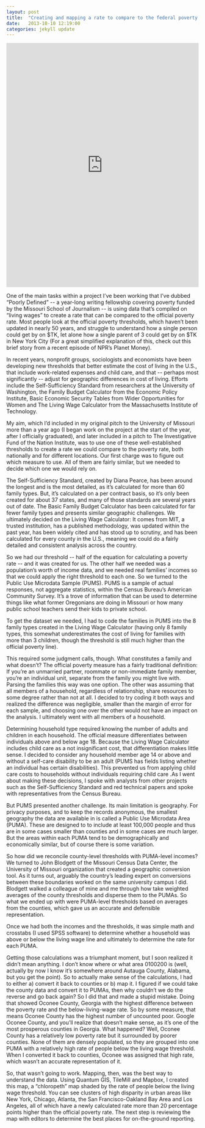 ```yaml
---
layout: post
title:  "Creating and mapping a rate to compare to the federal poverty measure"
date:   2013-10-10 12:19:00
categories: jekyll update
---
```


<iframe frameborder="0" scrolling="no" width="100%" height="640" src="http://a.tiles.mapbox.com/v3/tonyschick.road-trip/page.html#4/40.25/-88.95"></iframe>

One of the main tasks within a project I’ve been working that I’ve dubbed “Poorly Defined” -- a year-long writing fellowship covering poverty funded by the Missouri School of Journalism -- is using data that’s compiled on “living wages” to create a rate that can be compared to the official poverty rate. Most people look at the official poverty thresholds, which haven’t been updated in nearly 50 years, and struggle to understand how a single person could get by on $TK, let alone how a single parent of 3 could get by on $TK in New York City (For a great simplified explanation of this, check out this brief story from a recent episode of NPR’s Planet Money).

In recent years, nonprofit groups, sociologists and economists have been developing new thresholds that better estimate the cost of living in the U.S., that include work-related expenses and child care, and that -- perhaps most significantly -- adjust for geographic differences in cost of living. Efforts include the Self-Sufficiency Standard from researchers at the University of Washington, the Family Budget Calculator from the Economic Policy Institute, Basic Economic Security Tables from Wider Opportunities for Women and The Living Wage Calculator from the Massachusetts Institute of Technology.

My aim, which I’d included in my original pitch to the University of Missouri more than a year ago (I began work on the project at the start of the year, after I officially graduated), and later included in a pitch to The Investigative Fund of the Nation Institute, was to use one of these well-established thresholds to create a rate we could compare to the poverty rate, both nationally and for different locations. Our first charge was to figure out which measure to use. All of them are fairly similar, but we needed to decide which one we would rely on.

The Self-Sufficiency Standard, created by Diana Pearce, has been around the longest and is the most detailed, as it’s calculated for more than 60 family types. But, it’s calculated on a per contract basis, so it’s only been created for about 37 states, and many of those standards are several years out of date. The Basic Family Budget Calculator has been calculated for far fewer family types and presents similar geographic challenges. We ultimately decided on the Living Wage Calculator: It comes from MIT, a trusted institution, has a published methodology, was updated within the past year, has been widely cited and has stood up to scrutiny, and has been calculated for every county in the U.S., meaning we could do a fairly detailed and consistent analysis across the country.

So we had our threshold -- half of the equation for calculating a poverty rate -- and it was created for us. The other half we needed was a population’s worth of income data, and we needed real families’ incomes so that we could apply the right threshold to each one. So we turned to the Public Use Microdata Sample (PUMS). PUMS is a sample of actual responses, not aggregate statistics, within the Census Bureau’s American Community Survey. It’s a trove of information that can be used to determine things like what former Oregonians are doing in Missouri or how many public school teachers send their kids to private school.

To get the dataset we needed, I had to code the families in PUMS into the 8 family types created in the Living Wage Calculator (having only 8 family types, this somewhat underestimates the cost of living for families with more than 3 children, though the threshold is still much higher than the official poverty line).

This required some judgment calls, though. What constitutes a family and what doesn’t? The official poverty measure has a fairly traditional definition: If you’re an unmarried partner, roommate or non-immediate family member, you’re an individual unit, separate from the family you might live with. Parsing the families this way was one option. The other was assuming that all members of a household, regardless of relationship, share resources to some degree rather than not at all. I decided to try coding it both ways and realized the difference was negligible, smaller than the margin of error for each sample, and choosing one over the other would not have an impact on the analysis. I ultimately went with all members of a household.

Determining household type required knowing the number of adults and children in each household. The official measure differentiates between individuals above and below age 18. Because the Living Wage Calculator includes child care as a not insignificant cost, that differentiation makes little sense. I decided to consider any household member age 14 or above and without a self-care disability to be an adult (PUMS has fields listing whether an individual has certain disabilities). This prevented us from applying child care costs to households without individuals requiring child care .As I went about making these decisions, I spoke with analysts from other projects such as the Self-Sufficiency Standard and red technical papers and spoke with representatives from the Census Bureau.

But PUMS presented another challenge. Its main limitation is geography. For privacy purposes, and to keep the records anonymous, the smallest geography the data are available in is called a Public Use Microdata Area (PUMA). These are designed to to include at least 100,000 people and thus are in some cases smaller than counties and in some cases are much larger. But the areas within each PUMA tend to be demographically and economically similar, but of course there is some variation.

So how did we reconcile county-level thresholds with PUMA-level incomes? We turned to John Blodgett of the Missouri Census Data Center, the University of Missouri organization that created a geographic conversion tool. As it turns out, arguably the country’s leading expert on conversions between these boundaries worked on the same university campus I did. Blodgett walked a colleague of mine and me through how take weighted averages of the county thresholds and disperse them to the PUMAs. So what we ended up with were PUMA-level thresholds based on averages from the counties, which gave us an accurate and defensible representation.

Once we had both the incomes and the thresholds, it was simple math and crosstabs (I used SPSS software) to determine whether a household was above or below the living wage line and ultimately to determine the rate for each PUMA.

Getting those calculations was a triumphant moment, but I soon realized it didn’t mean anything. I don’t know where or what area 0100200 is (well, actually by now I know it’s somewhere around Autauga County, Alabama, but you get the point). So to actually make sense of the calculations, I had to either a) convert it back to counties or b) map it. I figured if we could take the county data and convert it to PUMAs, then why couldn’t we do the reverse and go back again? So I did that and made a stupid mistake. Doing that showed Oconee County, Georgia with the highest difference between the poverty rate and the below-living-wage rate. So by some measure, that means Oconee County has the highest number of uncounted poor. Google Oconee County, and you’ll realize that doesn’t make sense, as it’s one of the most prosperous counties in Georgia. What happened? Well, Oconee County has a relatively low poverty rate but it surrounded by poorer counties. None of them are densely populated, so they are grouped into one PUMA with a relatively high rate of people below the living wage threshold. When I converted it back to counties, Oconee was assigned that high rate, which wasn’t an accurate representation of it.

So, that wasn’t going to work. Mapping, then, was the best way to understand the data. Using Quantum GIS, TileMill and Mapbox, I created this map, a “chloropeth” map shaded by the rate of people below the living wage threshold. You can see clusters of high disparity in urban areas like New York, Chicago, Atlanta, the San Francisco-Oakland Bay Area and Los Angeles, all of which have a newly calculated rate more than 20 percentage points higher than the official poverty rate. The next step is reviewing the map with editors to determine the best places for on-the-ground reporting.


